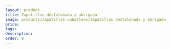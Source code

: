 ```yaml
---
layout: product
title: Zapatillas destalonada y abrigada
image: products/zapatillas-caballero/Zapatillas destalonada y abrigada. Distintos colores disponibles _29€
price: 
tags: 
description: 
order: 0
---
```

